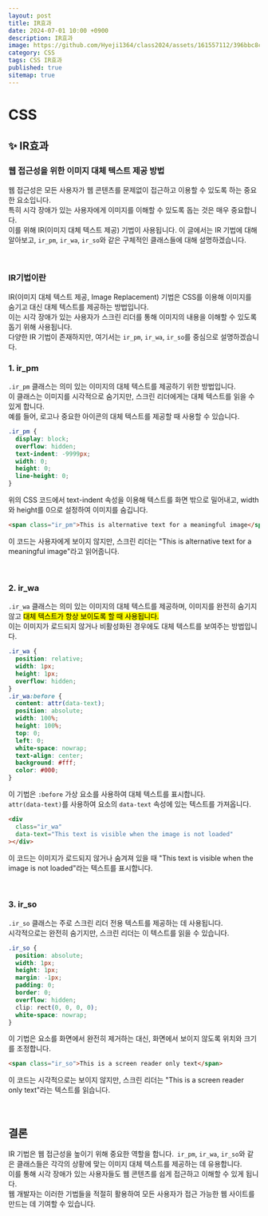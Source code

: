 ```yaml
---
layout: post
title: IR효과
date: 2024-07-01 10:00 +0900
description: IR효과
image: https://github.com/Hyeji1364/class2024/assets/161557112/396bbc8c-c72b-4d48-991c-b961a1e33e79
category: CSS
tags: CSS IR효과
published: true
sitemap: true
---
```


# CSS

## ✨ IR효과

### 웹 접근성을 위한 이미지 대체 텍스트 제공 방법

웹 접근성은 모든 사용자가 웹 콘텐츠를 문제없이 접근하고 이용할 수 있도록 하는 중요한 요소입니다. <br>
특히 시각 장애가 있는 사용자에게 이미지를 이해할 수 있도록 돕는 것은 매우 중요합니다. <br>
이를 위해 IR(이미지 대체 텍스트 제공) 기법이 사용됩니다. 이 글에서는 IR 기법에 대해 알아보고, `ir_pm`, `ir_wa`, `ir_so`와 같은 구체적인 클래스들에 대해 설명하겠습니다.

<br>

### IR기법이란

IR(이미지 대체 텍스트 제공, Image Replacement) 기법은 CSS를 이용해 이미지를 숨기고 대신 대체 텍스트를 제공하는 방법입니다. <br>
이는 시각 장애가 있는 사용자가 스크린 리더를 통해 이미지의 내용을 이해할 수 있도록 돕기 위해 사용됩니다. <br>
다양한 IR 기법이 존재하지만, 여기서는 `ir_pm`, `ir_wa`, `ir_so`를 중심으로 설명하겠습니다.
<br>

### 1. ir_pm

`.ir_pm` 클래스는 의미 있는 이미지의 대체 텍스트를 제공하기 위한 방법입니다. <br>
이 클래스는 이미지를 시각적으로 숨기지만, 스크린 리더에게는 대체 텍스트를 읽을 수 있게 합니다. <br>
예를 들어, 로고나 중요한 아이콘의 대체 텍스트를 제공할 때 사용할 수 있습니다.

```css
.ir_pm {
  display: block;
  overflow: hidden;
  text-indent: -9999px;
  width: 0;
  height: 0;
  line-height: 0;
}
```

위의 CSS 코드에서 text-indent 속성을 이용해 텍스트를 화면 밖으로 밀어내고, width와 height를 0으로 설정하여 이미지를 숨깁니다.
<br>

```html
<span class="ir_pm">This is alternative text for a meaningful image</span>
```

이 코드는 사용자에게 보이지 않지만, 스크린 리더는 "This is alternative text for a meaningful image"라고 읽어줍니다.

<br>

### 2. ir_wa

`.ir_wa` 클래스는 의미 있는 이미지의 대체 텍스트를 제공하며, 이미지를 완전히 숨기지 않고 <mark>대체 텍스트가 항상 보이도록 할 때 사용됩니다.</mark> <br>
이는 이미지가 로드되지 않거나 비활성화된 경우에도 대체 텍스트를 보여주는 방법입니다.

```css
.ir_wa {
  position: relative;
  width: 1px;
  height: 1px;
  overflow: hidden;
}
.ir_wa:before {
  content: attr(data-text);
  position: absolute;
  width: 100%;
  height: 100%;
  top: 0;
  left: 0;
  white-space: nowrap;
  text-align: center;
  background: #fff;
  color: #000;
}
```

이 기법은 `:before` 가상 요소를 사용하여 대체 텍스트를 표시합니다.<br>
`attr(data-text)`를 사용하여 요소의 `data-text` 속성에 있는 텍스트를 가져옵니다.

```html
<div
  class="ir_wa"
  data-text="This text is visible when the image is not loaded"
></div>
```

이 코드는 이미지가 로드되지 않거나 숨겨져 있을 때 "This text is visible when the image is not loaded"라는 텍스트를 표시합니다.

<br>

### 3. ir_so

`.ir_so` 클래스는 주로 스크린 리더 전용 텍스트를 제공하는 데 사용됩니다.<br>
시각적으로는 완전히 숨기지만, 스크린 리더는 이 텍스트를 읽을 수 있습니다.

```css
.ir_so {
  position: absolute;
  width: 1px;
  height: 1px;
  margin: -1px;
  padding: 0;
  border: 0;
  overflow: hidden;
  clip: rect(0, 0, 0, 0);
  white-space: nowrap;
}
```

이 기법은 요소를 화면에서 완전히 제거하는 대신, 화면에서 보이지 않도록 위치와 크기를 조정합니다.
<br>

```html
<span class="ir_so">This is a screen reader only text</span>
```

이 코드는 시각적으로는 보이지 않지만, 스크린 리더는 "This is a screen reader only text"라는 텍스트를 읽습니다.

<br>

## 결론

IR 기법은 웹 접근성을 높이기 위해 중요한 역할을 합니다.` ir_pm`, `ir_wa`, `ir_so`와 같은 클래스들은 각각의 상황에 맞는 이미지 대체 텍스트를 제공하는 데 유용합니다. <br>
이를 통해 시각 장애가 있는 사용자들도 웹 콘텐츠를 쉽게 접근하고 이해할 수 있게 됩니다. <br>
웹 개발자는 이러한 기법들을 적절히 활용하여 모든 사용자가 접근 가능한 웹 사이트를 만드는 데 기여할 수 있습니다.
